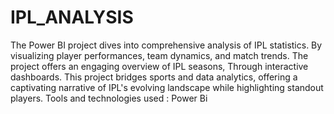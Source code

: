# IPL_ANALYSIS
The Power BI project dives into comprehensive analysis of IPL statistics. By visualizing player performances, team dynamics, and match trends.
The project offers an engaging overview of IPL seasons, Through interactive dashboards.
This project bridges sports and data analytics, offering a captivating narrative of IPL's evolving landscape while highlighting standout players.
Tools and technologies used : Power Bi
